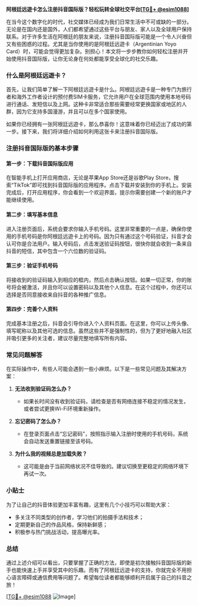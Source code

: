 **阿根廷远遊卡怎么注册抖音国际版？轻松玩转全球社交平台[[TG💪+ @esim1088](https://t.me/s/esim1088)]**

在当今这个数字化的时代，社交媒体已经成为我们日常生活中不可或缺的一部分。无论是在国内还是国外，人们都希望通过这些平台与朋友、家人以及全球用户保持联系。对于许多生活在阿根廷的朋友来说，注册抖音国际版可能是一个令人兴奋但又有些困惑的过程。尤其是当你使用的是阿根廷远遊卡（Argentinian Yoyo Card）时，可能会觉得更加复杂。别担心！本文将一步步教你如何轻松注册并开始使用抖音国际版，让你无论身在何处都能享受全球化的社交乐趣。

### 什么是阿根廷远遊卡？

首先，让我们简单了解一下阿根廷远遊卡是什么。阿根廷远遊卡是一种专门为旅行者和海外工作者设计的预付费SIM卡服务，它允许用户在全球范围内使用本地号码进行通话、发短信以及上网。这种卡非常适合那些需要经常更换国家或地区的人群，因为它支持多国漫游，并且可以在多个国家使用。

如果你已经拥有一张阿根廷远遊卡，那么恭喜你！这意味着你已经迈出了成功的第一步。接下来，我们将详细介绍如何利用这张卡来注册抖音国际版。

### 注册抖音国际版的基本步骤

#### 第一步：下载抖音国际版应用

在智能手机上打开应用商店，无论是苹果App Store还是谷歌Play Store，搜索“TikTok”即可找到抖音国际版的应用程序。点击下载并安装到你的手机上。安装完成后，打开应用程序，你会看到一个欢迎界面，提示你需要创建一个新的账户才能继续使用。

#### 第二步：填写基本信息

进入注册页面后，系统会要求你输入手机号码。这里非常重要的一点是，确保你使用的手机号码是你阿根廷远遊卡上的号码。因为只有通过这个号码验证，抖音才会认可你是合法用户。输入号码后，点击发送验证码按钮，很快你就会收到一条来自抖音的短信，其中包含一个六位数的验证码。

#### 第三步：验证手机号码

将接收到的验证码输入到相应的框内，然后点击确认按钮。如果一切正常，你的账号将会被激活，并且你可以设置密码以及其他个人信息。在这个过程中，你还可以选择是否同意接收来自抖音的各种推广信息。

#### 第四步：完善个人资料

完成基本注册之后，抖音会引导你进入个人资料页面。在这里，你可以上传头像、填写昵称以及其他可选的信息。虽然这些并不是强制性的，但为了更好地融入社区并吸引更多的关注者，建议尽量完整地填写所有内容。

### 常见问题解答

在实际操作中，有些人可能会遇到一些小麻烦。以下是一些常见问题及其解决方案：

1. **无法收到验证码怎么办？**
   - 如果长时间没有收到验证码，请检查是否有网络连接不稳定的情况发生，或者尝试更换Wi-Fi环境重新操作。
   
2. **忘记密码了怎么办？**
   - 在登录页面点击“忘记密码”，按照指示输入注册时使用的手机号码，系统会自动发送重置链接至该号码。

3. **为什么我的视频总是加载失败？**
   - 这可能是由于当前网络状况不佳导致的。建议切换至更稳定的网络环境下再试一次。

### 小贴士

为了让自己的抖音体验更加丰富有趣，这里有几个小技巧可以帮助大家：
- 多关注不同类型的创作者，学习他们的拍摄手法和技术；
- 定期更新自己的作品风格，保持新鲜感；
- 积极参与热门挑战活动，提高曝光率。

### 总结

通过上述介绍可以看出，只要掌握了正确的方法，即使是初次接触抖音国际版的新手也能快速上手并享受其中的乐趣。而有了阿根廷远遊卡的支持，你就完全不用担心语言障碍或通信费用等问题了。希望每位读者都能够顺利开启属于自己的抖音之旅！

[[TG💪+ @esim1088](https://t.me/s/esim1088) ![Image](https://i.postimg.cc/4NQfJmqS/Snipaste-2025-05-13-00-14-12.png)]